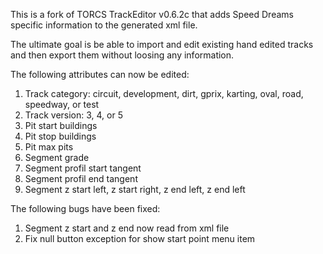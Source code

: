 This is a fork of TORCS TrackEditor v0.6.2c that adds Speed Dreams specific information to the generated xml file.

The ultimate goal is be able to import and edit existing hand edited tracks and then export them without loosing any information. 

The following attributes can now be edited:
1. Track category: circuit, development, dirt, gprix, karting, oval, road, speedway, or test
2. Track version: 3, 4, or 5
3. Pit start buildings
4. Pit stop buildings
5. Pit max pits
6. Segment grade
7. Segment profil start tangent
8. Segment profil end tangent
9. Segment z start left, z start right, z end left, z end left

The following bugs have been fixed:
1. Segment z start and z end now read from xml file
2. Fix null button exception for show start point menu item

